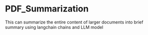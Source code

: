 # PDF_Summarization
This can summarize the entire content of larger documents into brief summary using langchain chains and LLM model
